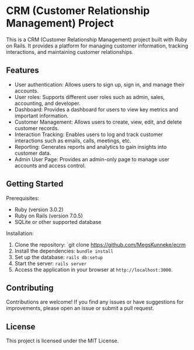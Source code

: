 CRM (Customer Relationship Management) Project
=============================================

This is a CRM (Customer Relationship Management) project built with Ruby on Rails. It provides a platform for managing customer information, tracking interactions, and maintaining customer relationships.

Features
--------
- User authentication: Allows users to sign up, sign in, and manage their accounts.
- User roles: Supports different user roles such as admin, sales, accounting, and developer.
- Dashboard: Provides a dashboard for users to view key metrics and important information.
- Customer Management: Allows users to create, view, edit, and delete customer records.
- Interaction Tracking: Enables users to log and track customer interactions such as emails, calls, meetings, etc.
- Reporting: Generates reports and analytics to gain insights into customer data.
- Admin User Page: Provides an admin-only page to manage user accounts and access control.

Getting Started
---------------
Prerequisites:
- Ruby (version 3.0.2)
- Ruby on Rails (version 7.0.5)
- SQLite or other supported database

Installation:
1. Clone the repository: `git clone https://github.com/MegsKunneke/ecrm
2. Install the dependencies: `bundle install`
3. Set up the database: `rails db:setup`
4. Start the server: `rails server`
5. Access the application in your browser at `http://localhost:3000`.

Contributing
------------
Contributions are welcome! If you find any issues or have suggestions for improvements, please open an issue or submit a pull request.

License
-------
This project is licensed under the MIT License.
